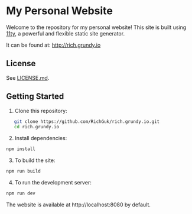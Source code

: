 # My Personal Website

Welcome to the repository for my personal website! This site is built using
[11ty](https://www.11ty.dev/), a powerful and flexible static site generator.

It can be found at: http://rich.grundy.io

## License

See [LICENSE.md](LICENSE.md).

## Getting Started

1. Clone this repository:

```bash
   git clone https://github.com/RichGuk/rich.grundy.io.git
   cd rich.grundy.io
```

2. Install dependencies:


```bash
npm install
```

3. To build the site:

```bash
npm run build
```

4. To run the development server:

```bash
npm run dev
```

The website is available at http://localhost:8080 by default.
